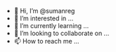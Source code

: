 - 👋 Hi, I’m @sumanreg
- 👀 I’m interested in ...
- 🌱 I’m currently learning ...
- 💞️ I’m looking to collaborate on ...
- 📫 How to reach me ...

<!---
sumanreg/sumanreg is a ✨ special ✨ repository because its `README.md` (this file) appears on your GitHub profile.
You can click the Preview link to take a look at your changes.
--->

